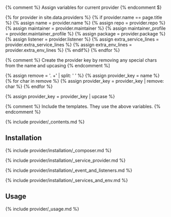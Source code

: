 {% comment %} Assign variables for current provider {% endcomment $}

{% for provider in site.data.providers %}
    {% if provider.name == page.title %}
        {% assign name = provider.name %}
        {% assign repo = provider.repo %}
        {% assign maintainer = provider.maintainer %}
        {% assign maintainer_profile = provider.maintainer_profile %}
        {% assign package = provider.package %}
        {% assign listener = provider.listener %}
        {% assign extra_service_lines = provider.extra_service_lines %}
        {% assign extra_env_lines = provider.extra_env_lines %}
    {% endif%}
{% endfor %}

{% comment %} Create the provider key by removing any special chars from the name and upcasing {% endcomment %]

{% assign remove = '. +' | split: ' ' %}
{% assign provider_key = name %}
{% for char in remove %}
   {% assign provider_key = provider_key | remove: char %}
{% endfor %}

{% assign provider_key = provider_key | upcase %}


{% comment %}
Include the templates.  They use the above variables. 
{% endcomment %}

{% include provider/_contents.md %}

## Installation

{% include provider/installation/_composer.md %}

{% include provider/installation/_service_provider.md %}

{% include provider/installation/_event_and_listeners.md %}

{% include provider/installation/_services_and_env.md %}


## Usage

{% include provider/_usage.md %}
